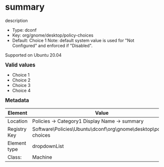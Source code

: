 # summary

description

- Type: dconf
- Key: org/gnome/desktop/policy-choices
- Default: Choice 1
Note: default system value is used for "Not Configured" and enforced if "Disabled".

Supported on Ubuntu 20.04

<span style="font-size: larger;">**Valid values**</span>

* Choice 1
* Choice 2
* Choice 3
* Choice 4


<span style="font-size: larger;">**Metadata**</span>

| Element      | Value            |
| ---          | ---              |
| Location     |  Policies -> Category1 Display Name -> summary    |
| Registry Key | Software\Policies\Ubuntu\dconf\org\gnome\desktop\policy-choices         |
| Element type | dropdownList |
| Class:       | Machine       |
